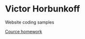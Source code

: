 # Victor Horbunkoff
Website coding samples

[Cource homework](https://horbunkoff.github.io/tree/master/Learning%20Cource%20Site "Simple landing page, bootstrap")
